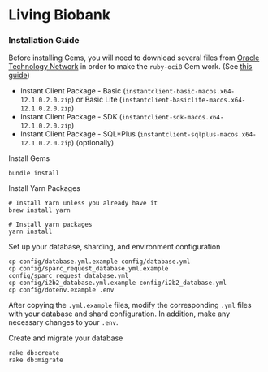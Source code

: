 # Living Biobank

### Installation Guide

Before installing Gems, you will need to download several files from [Oracle Technology Network](https://www.oracle.com/technetwork/topics/intel-macsoft-096467.html) in order to make the `ruby-oci8` Gem work. (See [this guide](https://github.com/kubo/ruby-oci8/blob/master/docs/install-on-osx.md))

* Instant Client Package - Basic (`instantclient-basic-macos.x64-12.1.0.2.0.zip`) or Basic Lite (`instantclient-basiclite-macos.x64-12.1.0.2.0.zip`)
* Instant Client Package - SDK (`instantclient-sdk-macos.x64-12.1.0.2.0.zip`)
* Instant Client Package - SQL*Plus (`instantclient-sqlplus-macos.x64-12.1.0.2.0.zip`) (optionally)

Install Gems
```
bundle install
```

Install Yarn Packages
```
# Install Yarn unless you already have it
brew install yarn

# Install yarn packages
yarn install
```

Set up your database, sharding, and environment configuration
```
cp config/database.yml.example config/database.yml
cp config/sparc_request_database.yml.example config/sparc_request_database.yml
cp config/i2b2_database.yml.example config/i2b2_database.yml
cp config/dotenv.example .env
```

After copying the `.yml.example` files, modify the corresponding `.yml` files with your database and shard configuration. In addition, make any necessary changes to your `.env`.

Create and migrate your database
```
rake db:create
rake db:migrate
```
